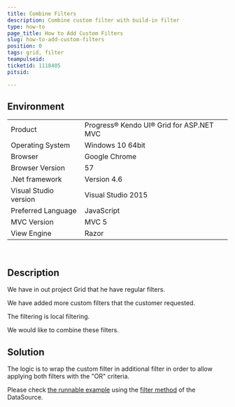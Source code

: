 ```yaml
---
title: Combine Filters
description: Combine custom filter with build-in filter
type: how-to
page_title: How to Add Custom Filters
slug: how-to-add-custom-filters
position: 0
tags: grid, filter 
teampulseid:
ticketid: 1118405
pitsid:

---
```


## Environment
<table>
 <tr>
  <td>Product</td>
  <td>Progress® Kendo UI® Grid for ASP.NET MVC</td>
 </tr>
 <tr>
  <td>Operating System</td>
  <td>Windows 10 64bit</td>
 </tr>
 <tr>
  <td>Browser</td>
  <td>Google Chrome</td>
 </tr>
 <tr>
  <td>Browser Version</td>
  <td>57</td>
 </tr>
 <tr>
  <td>.Net framework</td>
  <td>Version 4.6</td>
 </tr>
 <tr>
  <td>Visual Studio version</td>
  <td>Visual Studio 2015</td>
 </tr>
 <tr>
  <td>Preferred Language</td>
  <td>JavaScript</td>
 </tr>
 <tr>
  <td>MVC Version</td>
  <td>MVC 5</td>
 </tr>
 <tr>
  <td>View Engine</td>
  <td>Razor</td>
 </tr>
</table>

 
## Description

We have in out project Grid that he have regular filters. 

We have added more custom filters that the customer requested. 

The filtering is local filtering.

We would like to combine these filters.

## Solution

The logic is to wrap the custom filter in additional filter in order to allow applying both filters with the "OR" criteria. 
  
Please check [the runnable example](http://dojo.telerik.com/AgIgO/17) using the [filter method](http://docs.telerik.com/kendo-ui/api/javascript/data/datasource#methods-filter) of the DataSource.